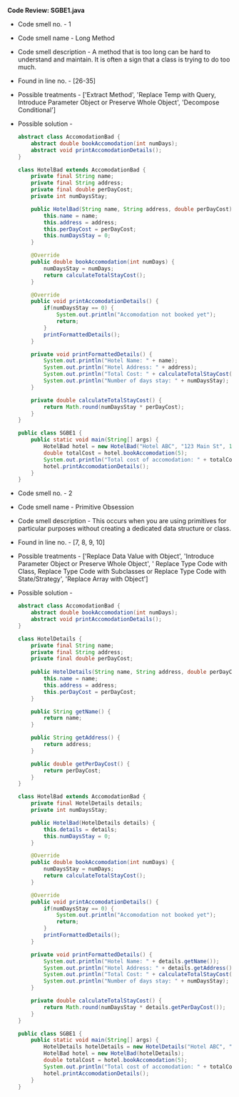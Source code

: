 **Code Review: SGBE1.java**
  - Code smell no. - 1
  - Code smell name - Long Method
  - Code smell description - A method that is too long can be hard to understand and maintain. It is often a sign that a class is trying to do too much.
  - Found in line no. - [26-35]
  - Possible treatments - ['Extract Method', 'Replace Temp with Query, Introduce Parameter Object or Preserve Whole Object', 'Decompose Conditional']
  - Possible solution -  
    ```java
    abstract class AccomodationBad {
        abstract double bookAccomodation(int numDays);
        abstract void printAccomodationDetails();
    }

    class HotelBad extends AccomodationBad {
        private final String name;
        private final String address;
        private final double perDayCost;
        private int numDaysStay;

        public HotelBad(String name, String address, double perDayCost) {
            this.name = name;
            this.address = address;
            this.perDayCost = perDayCost;
            this.numDaysStay = 0;
        }

        @Override
        public double bookAccomodation(int numDays) {
            numDaysStay = numDays;
            return calculateTotalStayCost();
        }

        @Override
        public void printAccomodationDetails() {
            if(numDaysStay == 0) {
                System.out.println("Accomodation not booked yet");
                return;
            }
            printFormattedDetails();
        }

        private void printFormattedDetails() {
            System.out.println("Hotel Name: " + name);
            System.out.println("Hotel Address: " + address);
            System.out.println("Total Cost: " + calculateTotalStayCost());
            System.out.println("Number of days stay: " + numDaysStay);
        }

        private double calculateTotalStayCost() {
            return Math.round(numDaysStay * perDayCost);
        }
    }

    public class SGBE1 {
        public static void main(String[] args) {
            HotelBad hotel = new HotelBad("Hotel ABC", "123 Main St", 100);
            double totalCost = hotel.bookAccomodation(5);
            System.out.println("Total cost of accomodation: " + totalCost);
            hotel.printAccomodationDetails();
        }
    }
    ```
  
  - Code smell no. - 2
  - Code smell name - Primitive Obsession
  - Code smell description - This occurs when you are using primitives for particular purposes without creating a dedicated data structure or class.
  - Found in line no. - [7, 8, 9, 10]
  - Possible treatments - ['Replace Data Value with Object', 'Introduce Parameter Object or Preserve Whole Object', ' Replace Type Code with Class, Replace Type Code with Subclasses or Replace Type Code with State/Strategy', 'Replace Array with Object']
  - Possible solution - 
    ```java
    abstract class AccomodationBad {
        abstract double bookAccomodation(int numDays);
        abstract void printAccomodationDetails();
    }

    class HotelDetails {
        private final String name;
        private final String address;
        private final double perDayCost;
        
        public HotelDetails(String name, String address, double perDayCost) {
            this.name = name;
            this.address = address;
            this.perDayCost = perDayCost;
        }

        public String getName() {
            return name;
        }

        public String getAddress() {
            return address;
        }

        public double getPerDayCost() {
            return perDayCost;
        }
    }

    class HotelBad extends AccomodationBad {
        private final HotelDetails details;
        private int numDaysStay;

        public HotelBad(HotelDetails details) {
            this.details = details;
            this.numDaysStay = 0;
        }

        @Override
        public double bookAccomodation(int numDays) {
            numDaysStay = numDays;
            return calculateTotalStayCost();
        }

        @Override
        public void printAccomodationDetails() {
            if(numDaysStay == 0) {
                System.out.println("Accomodation not booked yet");
                return;
            }
            printFormattedDetails();
        }

        private void printFormattedDetails() {
            System.out.println("Hotel Name: " + details.getName());
            System.out.println("Hotel Address: " + details.getAddress());
            System.out.println("Total Cost: " + calculateTotalStayCost());
            System.out.println("Number of days stay: " + numDaysStay);
        }

        private double calculateTotalStayCost() {
            return Math.round(numDaysStay * details.getPerDayCost());
        }
    }

    public class SGBE1 {
        public static void main(String[] args) {
            HotelDetails hotelDetails = new HotelDetails("Hotel ABC", "123 Main St", 100);
            HotelBad hotel = new HotelBad(hotelDetails);
            double totalCost = hotel.bookAccomodation(5);
            System.out.println("Total cost of accomodation: " + totalCost);
            hotel.printAccomodationDetails();
        }
    }
    ```